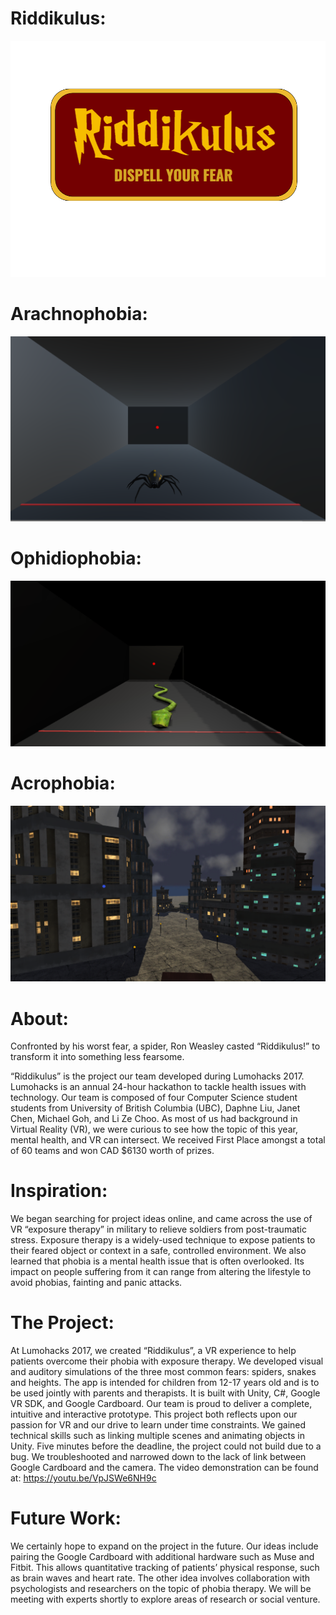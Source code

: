
# Riddikulus: 

![riddikulus](https://raw.githubusercontent.com/janet-chen/Riddikulus/master/rename.png)

# Arachnophobia:
![spider](https://raw.githubusercontent.com/janet-chen/Riddikulus/master/spider.PNG)

# Ophidiophobia:
![snake](https://raw.githubusercontent.com/janet-chen/Riddikulus/master/snake%20pic.PNG)

# Acrophobia:
![heights](https://raw.githubusercontent.com/janet-chen/Riddikulus/master/Screen%20Shot%202017-09-17%20at%2012.19.44%20PM.png)

# About:
Confronted by his worst fear, a spider, Ron Weasley casted “Riddikulus!” to transform it into something less fearsome.    

“Riddikulus” is the project our team developed during Lumohacks 2017. Lumohacks is an annual 24-hour hackathon to tackle health issues with technology. Our team is composed of four Computer Science student students from University of British Columbia (UBC), Daphne Liu, Janet Chen, Michael Goh, and Li Ze Choo. As most of us had background in Virtual Reality (VR), we were curious to see how the topic of this year, mental health, and VR can intersect. We received First Place amongst a total of 60 teams and won CAD $6130 worth of prizes. 


# Inspiration: 
We began searching for project ideas online, and came across the use of VR “exposure therapy” in military to relieve soldiers from post-traumatic stress. Exposure therapy is a widely-used technique to expose patients to their feared object or context in a safe, controlled environment. We also learned that phobia is a mental health issue that is often overlooked. Its impact on people suffering from it can range from altering the lifestyle to avoid phobias, fainting and panic attacks. 

# The Project:
At Lumohacks 2017, we created “Riddikulus”, a VR experience to help patients overcome their phobia with exposure therapy.  We developed visual and auditory simulations of the three most common fears: spiders, snakes and heights. The app is intended for children from 12-17 years old and is to be used jointly with parents and therapists. It is built with Unity, C#, Google VR SDK, and Google Cardboard.
Our team is proud to deliver a complete, intuitive and interactive prototype. This project both reflects upon our passion for VR and our drive to learn under time constraints.  We gained technical skills such as linking multiple scenes and animating objects in Unity. Five minutes before the deadline, the project could not build due to a bug. We troubleshooted and narrowed down to the lack of link between Google Cardboard and the camera. The video demonstration can be found at:  https://youtu.be/VpJSWe6NH9c 

# Future Work: 
We certainly hope to expand on the project in the future. Our ideas include pairing the Google Cardboard with additional hardware such as Muse and Fitbit. This allows quantitative tracking of patients’ physical response, such as brain waves and heart rate. The other idea involves collaboration with psychologists and researchers on the topic of phobia therapy. We will be meeting with experts shortly to explore areas of research or social venture.  

